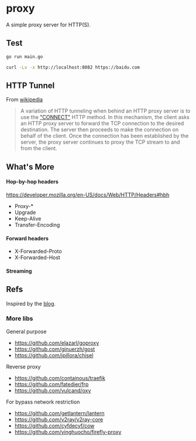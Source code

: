 # proxy

A simple proxy server for HTTP(S).

## Test

```sh
go run main.go

curl -Lv -x http://localhost:8082 https://baidu.com
```

## HTTP Tunnel

From [wikipedia](https://en.wikipedia.org/wiki/HTTP_tunnel)

> A variation of HTTP tunneling when behind an HTTP proxy server is to use the ["CONNECT"](https://developer.mozilla.org/en-US/docs/Web/HTTP/Methods/CONNECT) HTTP method. In this mechanism, the client asks an HTTP proxy server to forward the TCP connection to the desired destination. The server then proceeds to make the connection on behalf of the client. Once the connection has been established by the server, the proxy server continues to proxy the TCP stream to and from the client.

## What's More

#### Hop-by-hop headers

https://developer.mozilla.org/en-US/docs/Web/HTTP/Headers#hbh

- Proxy-*
- Upgrade
- Keep-Alive
- Transfer-Encoding

#### Forward headers

- X-Forwarded-Proto
- X-Forwarded-Host

#### Streaming

## Refs

Inspired by the [blog](https://medium.com/@mlowicki/http-s-proxy-in-golang-in-less-than-100-lines-of-code-6a51c2f2c38c).

### More libs

General purpose

- https://github.com/elazarl/goproxy
- https://github.com/ginuerzh/gost
- https://github.com/jpillora/chisel

Reverse proxy

- https://github.com/containous/traefik
- https://github.com/fatedier/frp
- https://github.com/vulcand/oxy

For bypass network restriction

- https://github.com/getlantern/lantern
- https://github.com/v2ray/v2ray-core
- https://github.com/cyfdecyf/cow
- https://github.com/yinghuocho/firefly-proxy
